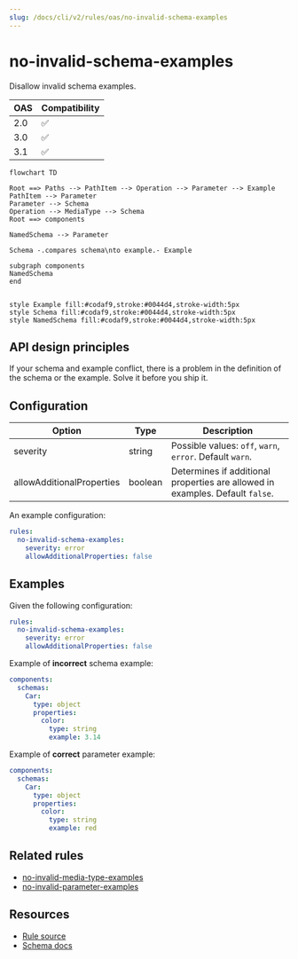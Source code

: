 ```yaml
---
slug: /docs/cli/v2/rules/oas/no-invalid-schema-examples
---
```


# no-invalid-schema-examples

Disallow invalid schema examples.

| OAS | Compatibility |
| --- | ------------- |
| 2.0 | ✅            |
| 3.0 | ✅            |
| 3.1 | ✅            |

```mermaid
flowchart TD

Root ==> Paths --> PathItem --> Operation --> Parameter --> Example
PathItem --> Parameter
Parameter --> Schema
Operation --> MediaType --> Schema
Root ==> components

NamedSchema --> Parameter

Schema -.compares schema\nto example.- Example

subgraph components
NamedSchema
end


style Example fill:#codaf9,stroke:#0044d4,stroke-width:5px
style Schema fill:#codaf9,stroke:#0044d4,stroke-width:5px
style NamedSchema fill:#codaf9,stroke:#0044d4,stroke-width:5px
```

## API design principles

If your schema and example conflict, there is a problem in the definition of the schema or the example.
Solve it before you ship it.

## Configuration

| Option                    | Type    | Description                                                                   |
| ------------------------- | ------- | ----------------------------------------------------------------------------- |
| severity                  | string  | Possible values: `off`, `warn`, `error`. Default `warn`.                      |
| allowAdditionalProperties | boolean | Determines if additional properties are allowed in examples. Default `false`. |

An example configuration:

```yaml
rules:
  no-invalid-schema-examples:
    severity: error
    allowAdditionalProperties: false
```

## Examples

Given the following configuration:

```yaml
rules:
  no-invalid-schema-examples:
    severity: error
    allowAdditionalProperties: false
```

Example of **incorrect** schema example:

```yaml
components:
  schemas:
    Car:
      type: object
      properties:
        color:
          type: string
          example: 3.14
```

Example of **correct** parameter example:

```yaml
components:
  schemas:
    Car:
      type: object
      properties:
        color:
          type: string
          example: red
```

## Related rules

- [no-invalid-media-type-examples](./no-invalid-media-type-examples.md)
- [no-invalid-parameter-examples](./no-invalid-parameter-examples.md)

## Resources

- [Rule source](https://github.com/Redocly/redocly-cli/blob/main/packages/core/src/rules/common/no-invalid-schema-examples.ts)
- [Schema docs](https://redocly.com/docs/openapi-visual-reference/schemas/)
